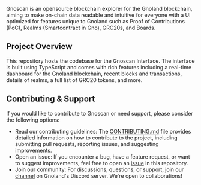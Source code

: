 Gnoscan is an opensource blockchain explorer for the Gnoland blockchain, aiming to make on-chain data readable and intuitive for everyone with a UI optimized for features unique to Gnoland such as Proof of Contributions (PoC), Realms (Smartcontract in Gno), GRC20s, and Boards.

## Project Overview

This repository hosts the codebase for the Gnoscan Interface. The interface is built using TypeScript and comes with rich features including a real-time dashboard for the Gnoland blockchain, recent blocks and transactions, details of realms, a full list of GRC20 tokens, and more.

## Contributing & Support

If you would like to contribute to Gnoscan or need support, please consider the following options:

- Read our contributing guidelines: The [CONTRIBUTING.md](https://github.com/onbloc/gnoscan/blob/main/CONTRIBUTING.md) file provides detailed information on how to contribute to the project, including submitting pull requests, reporting issues, and suggesting improvements.
- Open an issue: If you encounter a bug, have a feature request, or want to suggest improvements, feel free to open an [issue](https://github.com/onbloc/gnoscan/issues) in this repository.
- Join our community: For discussions, questions, or support, join our [channel](https://discord.gg/A6SQamyeEJ) on Gnoland's Discord server. We're open to collaborations!
